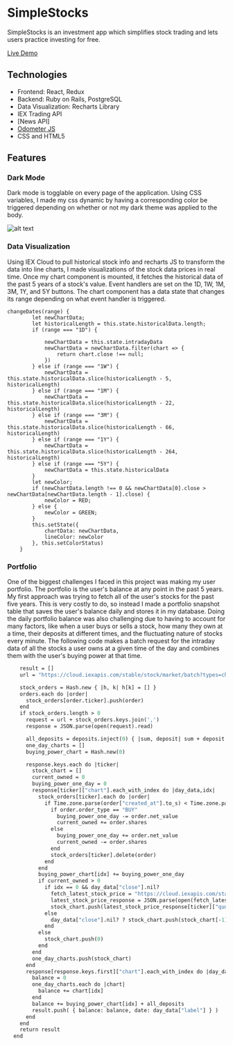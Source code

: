 # SimpleStocks

SimpleStocks is an investment app which simplifies stock trading and lets users practice investing for free.

[Live Demo](https://simplestocks-fsp.herokuapp.com/#/)

## Technologies

* Frontend: React, Redux
* Backend: Ruby on Rails, PostgreSQL
* Data Visualization: Recharts Library
* IEX Trading API
* [News API]
* [Odometer JS](https://github.hubspot.com/odometer/docs/welcome/)
* CSS and HTML5

## Features
### Dark Mode
Dark mode is togglable on every page of the application. Using CSS variables, I made my css dynamic by having a corresponding color be triggered depending on whether or not my dark theme was applied to the body. 

![alt text](https://i.imgur.com/V7dhg70.png)

### Data Visualization
Using IEX Cloud to pull historical stock info and recharts JS to transform the data into line charts, I made visualizations of the stock data prices in real time. Once my chart component is mounted, it fetches the historical data of the past 5 years of a stock's value. Event handlers are set on the 1D, 1W, 1M, 3M, 1Y, and 5Y buttons. The chart component has a data state that changes its range depending on what event handler is triggered.
```
changeDates(range) {
        let newChartData;
        let historicalLength = this.state.historicalData.length;
        if (range === "1D") {

            newChartData = this.state.intradayData
            newChartData = newChartData.filter(chart => {
                return chart.close !== null;
            })
        } else if (range === "1W") {
            newChartData = this.state.historicalData.slice(historicalLength - 5, historicalLength)
        } else if (range === "1M") {
            newChartData = this.state.historicalData.slice(historicalLength - 22, historicalLength)
        } else if (range === "3M") {
            newChartData = this.state.historicalData.slice(historicalLength - 66, historicalLength)
        } else if (range === "1Y") {
            newChartData = this.state.historicalData.slice(historicalLength - 264, historicalLength)
        } else if (range === "5Y") {
            newChartData = this.state.historicalData
        }
        let newColor;
        if (newChartData.length !== 0 && newChartData[0].close > newChartData[newChartData.length - 1].close) {
            newColor = RED;
        } else {
            newColor = GREEN;
        }
        this.setState({
            chartData: newChartData,
            lineColor: newColor
        }, this.setColorStatus)
    }
```
### Portfolio
One of the biggest challenges I faced in this project was making my user portfolio. The portfolio is the user's balance at any point in the past 5 years. My first approach was trying to fetch all of the user's stocks for the past five years. This is very costly to do, so instead I made a portfolio snapshot table that saves the user's balance daily and stores it in my database. Doing the daily portfolio balance was also challenging due to having to account for many factors, like when a user buys or sells a stock, how many they own at a time, their deposits at different times, and the fluctuating nature of stocks every minute. The following code makes a batch request for the intraday data of all the stocks a user owns at a given time of the day and combines them with the user's buying power at that time.

```   def create_one_day_portfolio 
    result = []
    url = "https://cloud.iexapis.com/stable/stock/market/batch?types=chart&range=1d&chartInterval=5&last=5&token=#{API_TOKEN}&symbols="

    stock_orders = Hash.new { |h, k| h[k] = [] }
    orders.each do |order|
      stock_orders[order.ticker].push(order)
    end
    if stock_orders.length > 0
      request = url + stock_orders.keys.join(',')
      response = JSON.parse(open(request).read)

      all_deposits = deposits.inject(0) { |sum, deposit| sum + deposit.deposit_money}
      one_day_charts = []
      buying_power_chart = Hash.new(0)

      response.keys.each do |ticker|
        stock_chart = []
        current_owned = 0
        buying_power_one_day = 0
        response[ticker]["chart"].each_with_index do |day_data,idx|
          stock_orders[ticker].each do |order|
            if Time.zone.parse(order["created_at"].to_s) < Time.zone.parse(day_data["label"])
              if order.order_type == "BUY"
                buying_power_one_day -= order.net_value
                current_owned += order.shares
              else
                buying_power_one_day += order.net_value
                current_owned -= order.shares
              end
              stock_orders[ticker].delete(order)
            end
          end
          buying_power_chart[idx] += buying_power_one_day
          if current_owned > 0
            if idx == 0 && day_data["close"].nil? 
              fetch_latest_stock_price = "https://cloud.iexapis.com/stable/stock/market/batch?types=quote&token=#{API_TOKEN}&symbols=#{ticker}"
              latest_stock_price_response = JSON.parse(open(fetch_latest_stock_price).read)
              stock_chart.push(latest_stock_price_response[ticker]["quote"]["previousClose"]* current_owned)
            else
              day_data["close"].nil? ? stock_chart.push(stock_chart[-1]) : stock_chart.push(day_data["close"] * current_owned)
            end
          else
            stock_chart.push(0)
          end
        end
        one_day_charts.push(stock_chart)
      end
      response[response.keys.first]["chart"].each_with_index do |day_data,idx|
        balance = 0
        one_day_charts.each do |chart|
          balance += chart[idx] 
        end
        balance += buying_power_chart[idx] + all_deposits
        result.push( { balance: balance, date: day_data["label"] } )
      end
    end
    return result
  end

```
